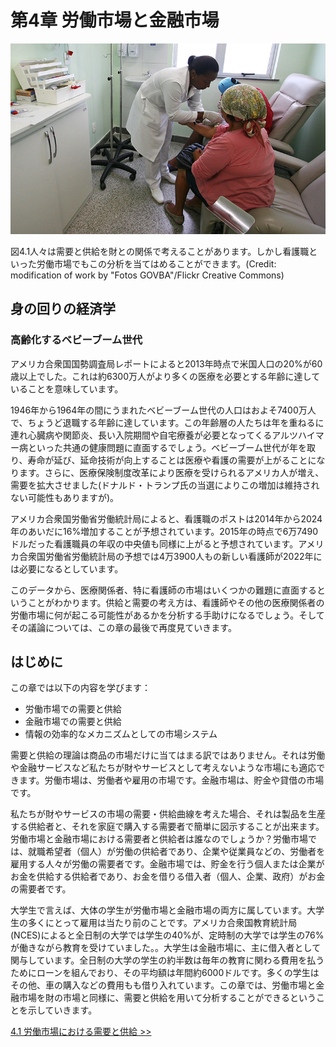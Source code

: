 # 第4章 労働市場と金融市場

<img src="img/CNX_Econ_C04_022.jpg" alt="患者に予防接種を打っている看護師">
<div class="figure_text">
    <p>
        <span class="figure_title">図4.1</span>人々は需要と供給を財との関係で考えることがあります。しかし看護職といった労働市場でもこの分析を当てはめることができます。(Credit: modification of work by "Fotos GOVBA"/Flickr Creative Commons)
    </p>
</div>

<div class="bring_it_home">
    <h2>
        身の回りの経済学
    </h2>
    <h3>
        高齢化するベビーブーム世代
    </h3>
    <p>
        アメリカ合衆国国勢調査局レポートによると2013年時点で米国人口の20%が60歳以上でした。これは約6300万人がより多くの医療を必要とする年齢に達していることを意味しています。
    </p>
    <p>
        1946年から1964年の間にうまれたベビーブーム世代の人口はおよそ7400万人で、ちょうど退職する年齢に達しています。この年齢層の人たちは年を重ねるに連れ心臓病や関節炎、長い入院期間や自宅療養が必要となってくるアルツハイマー病といった共通の健康問題に直面するでしょう。ベビーブーム世代が年を取り、寿命が延び、延命技術が向上することは医療や看護の需要が上がることになります。さらに、医療保険制度改革により医療を受けられるアメリカ人が増え、需要を拡大させました(ドナルド・トランプ氏の当選によりこの増加は維持されない可能性もありますが)。
    </p>
    <p>
        アメリカ合衆国労働省労働統計局によると、看護職のポストは2014年から2024年のあいだに16%増加することが予想されています。2015年の時点で6万7490ドルだった看護職員の年収の中央値も同様に上がると予想されています。アメリカ合衆国労働省労働統計局の予想では4万3900人もの新しい看護師が2022年には必要になるとしています。
    </p>
    <p>
        このデータから、医療関係者、特に看護師の市場はいくつかの難題に直面するということがわかります。供給と需要の考え方は、看護師やその他の医療関係者の労働市場に何が起こる可能性があるかを分析する手助けになるでしょう。そしてその議論については、この章の最後で再度見ていきます。
    </p>
</div>

## はじめに
この章では以下の内容を学びます：
* 労働市場での需要と供給
* 金融市場での需要と供給
* 情報の効率的なメカニズムとしての市場システム

需要と供給の理論は商品の市場だけに当てはまる訳ではありません。それは労働や金融サービスなど私たちが財やサービスとして考えないような市場にも適応できます。労働市場は、労働者や雇用の市場です。金融市場は、貯金や貸借の市場です。

私たちが財やサービスの市場の需要・供給曲線を考えた場合、それは製品を生産する供給者と、それを家庭で購入する需要者で簡単に図示することが出来ます。労働市場と金融市場における需要者と供給者は誰なのでしょうか？労働市場では、就職希望者（個人）が労働の供給者であり、企業や従業員などの、労働者を雇用する人々が労働の需要者です。金融市場では、貯金を行う個人または企業がお金を供給する供給者であり、お金を借りる借入者（個人、企業、政府）がお金の需要者です。

大学生で言えば、大体の学生が労働市場と金融市場の両方に属しています。大学生の多くにとって雇用は当たり前のことです。アメリカ合衆国教育統計局(NCES)によると全日制の大学では学生の40%が、定時制の大学では学生の76%が働きながら教育を受けていました。。大学生は金融市場に、主に借入者として関与しています。全日制の大学の学生の約半数は毎年の教育に関わる費用を払うためにローンを組んでおり、その平均額は年間約6000ドルです。多くの学生はその他、車の購入などの費用もも借り入れています。この章では、労働市場と金融市場を財の市場と同様に、需要と供給を用いて分析することができるということを示していきます。

[4.1 労働市場における需要と供給 >>](4-1-Demand-and-Supply-at-Work-in-Labor-Markets)
